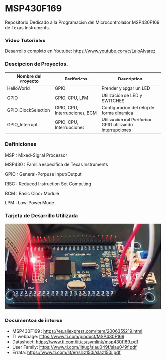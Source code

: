 # MSP430F169
Repositorio Dedicado a la Programacion del Microcontrolador MSP430F169 de Texas Instruments.

### Video Tutoriales
Desarrollo completo en Youtube: https://www.youtube.com/c/LaloAlvarez

### Descipcion de Proyectos.
|Nombre del Proyecto|Perifericos|Description|
|-------------------|-----------|-----------|
|HelloWorld         |GPIO       | Prender y apgar un LED|
|GPIO               |GPIO, CPU, LPM|Utilizacion de LED y SWITCHES|
|GPIO_ClockSelection|GPIO, CPU, Interrupciones, BCM| Configuracion del reloj de forma dinamica|
|GPIO_Interrupt     |GPIO, CPU, Interrupciones|Utilizacion del Periferico GPIO utilizando Interrupciones|

### Definiciones
MSP 
: Mixed-Signal Processor

MSP430
: Familia especifica de Texas Instruments

GPIO
: General-Porpuse Input/Output

RISC
: Reduced Instruction Set Computing

BCM
: Basic Clock Module

LPM
: Low-Power Mode

### Tarjeta de Desarrillo Utilizada
![MSP430F169](Images_Markdown/msp430f169.jpg)

### Documentos de interes

- MSP430F169 : https://es.aliexpress.com/item/2006355219.html
- TI webpage: https://www.ti.com/product/MSP430F169
- Datasheet: https://www.ti.com/lit/ds/symlink/msp430f169.pdf
- User Family: https://www.ti.com/lit/ug/slau049f/slau049f.pdf
- Errata: https://www.ti.com/lit/er/slaz150i/slaz150i.pdf

